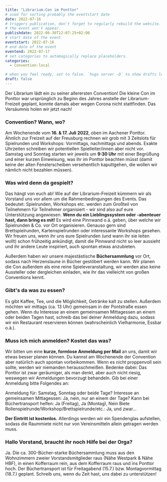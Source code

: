 ```yaml
---
title: "Librarium-Con im Ponttor"
# used for sorting probably the eventstart date
date: 2022-07-16
# triggers publication, don't forget to regularly rebuild the website. Must be set if `date` is in the future or else 
# the event won't appear.
publishdate: 2022-06-30T12:07:25+02:00
# start date of the event
eventstart: 2022-07-16
# end date of the event
eventend: 2022-07-17
# set categories to automagically replace placeholders.
categories:
  - convention-local

# when you feel ready, set to false. `hugo server -D` to show drafts locally.
draft: false
---
```

Der Librarium lädt ein zu seiner allerersten Convention! Die kleine Con im Ponttor war ursprünglich zu Beginn des 
Jahres anstelle der Librarium-Freizeit geplant, konnte damals aber wegen Corona nicht stattfinden. Das Versäumnis holen 
wir jetzt nach!

### Convention? Wann, wo?
Am Wochenende vom **16. & 17. Juli 2022**, oben im Aachener Ponttor. Ähnlich zur Freizeit auf der Freusburg rechnen wir 
grob mit 3 Zeitslots für Spielrunden und Workshops: Vormittags, nachmittags und abends. Exakte Uhrzeiten schreiben wir 
potentiellen Spielleiter/innen aber nicht vor. Samstag und Sonntag starten wir jeweils um **9:30 Uhr** mit einer 
Begrüßung und einer kurzen Einweisung, was ihr im Ponttor beachten müsst (damit keine der alten Fensterscheiben 
versehentlich kaputtgehen, die wollen wir nämlich nicht bezahlen müssen).

### Was wird denn da gespielt?
Das hängt von euch ab! Wie auf der Librarium-Freizeit kümmern wir als Vorstand uns vor allem um die Rahmenbedingungen 
des Events. Das bedeutet: Spielrunden, Workshops etc. werden zum Großteil von Teilnehmern für Teilnehmer organisiert - 
wir sind also auf eure Unterstützung angewiesen. **Wenn du ein Lieblingssystem oder -abenteuer hast, dann bring es 
mit!** Es wird eine Pinnwand o.ä. geben, über welche wir Spielrunden & Co. vor Ort organisieren. Genauso gern sind 
Brettspielrunden, Kartenspielrunden oder interessante Workshops gesehen. Wir freuen uns, wenn ihr uns eure Spielrunden 
(und wann ihr sie leiten wollt) schon frühzeitig ankündigt, damit die Pinnwand nicht so leer aussieht und ihr andere 
Leute inspiriert, auch spontan etwas anzubieten.

Außerdem haben wir unsere majestästische **Büchersammlung** vor Ort, sodass nach Herzenslaune in Bücher gestöbert 
werden kann. Wir planen die Con außerdem als eine reine Spieleveranstaltung, wir werden also keine Aussteller oder 
dergleichen einladen, wie ihr das vielleicht von großen Conventions kennt.

### Gibt's da was zu essen?
Es gibt Kaffee, Tee, und die Möglichkeit, Getränke kalt zu stellen. Außerdem möchten wir mittags (ca. 13 Uhr) gemeinsam 
in der Pontstraße essen gehen. Wenn du Interesse an einem gemeinsamen Mittagessen an einem oder beiden Tagen hast, 
schreib das bei deiner Anmeldung dazu, sodass wir ein Restaurant reservieren können (wahrscheinlich Vielharmonie, 
Essbar o.ä.).

### Muss ich mich anmelden? Kostet das was?
Wir bitten um eine **kurze, formlose Anmeldung per Mail** an uns, damit wir etwas besser planen können. Du kannst am 
Wochenende der Convention aber natürlich auch spontan vorbeikommen. Wenn es nicht proppenvoll sein sollte, werden wir 
niemanden herausschmeißen. Bedenke dabei: Das Ponttor ist zwar geräumiger, als man denkt, aber auch nicht riesig, 
weswegen wir Anmeldungen bevorzugt behandeln. Gib bei einer Anmeldung bitte Folgendes an:

Anmeldung für: Samstag, Sonntag oder beide Tage?
Interesse an gemeinsamen Mittagessen: Ja, nein, nur an einem der Tage?
Kann bei Büchertransport helfen: Ja (Freitag), Ja (Montag), Nein
Biete Rollenspielrunde/Workshop/Brettspielrunde/etc.: Ja, und zwar...

**Der Eintritt ist kostenlos.** Allerdings werden wir ein Spendenglas aufstellen, sodass die Raummiete nicht nur von 
Vereinsmitteln allein getragen werden muss.

### Hallo Vorstand, braucht ihr noch Hilfe bei der Orga?
Ja. Die ca. 300-Bücher-starke Büchersammlung muss aus den Wohnzimmern zweier Vorstandsmitglieder raus (Nähe Westpark & 
Nähe HBF), in einen Kofferraum rein, aus dem Kofferraum raus und ins Ponttor hoch. Der Büchertransport ist für 
Freitagabend (15.7.) bzw. Montagvormittag (18.7.) geplant. Schreib uns, wenn du Zeit hast, uns dabei zu unterstützen!
